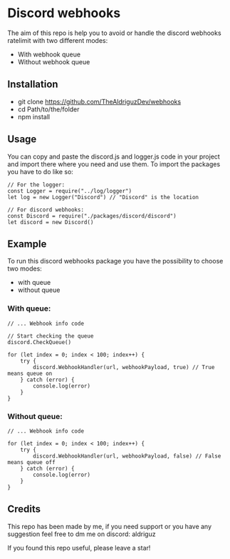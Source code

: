 # Discord webhooks
The aim of this repo is help you to avoid or handle the discord webhooks ratelimit with two different modes: 
- With webhook queue
- Without webhook queue

## Installation
- git clone https://github.com/TheAldriguzDev/webhooks
- cd Path/to/the/folder
- npm install

## Usage
You can copy and paste the discord.js and logger.js code in your project and import there where you need and use them.
To import the packages you have to do like so:

```
// For the logger:
const Logger = require("../log/logger")
let log = new Logger("Discord") // "Discord" is the location

// For discord webhooks:
const Discord = require("./packages/discord/discord")
let discord = new Discord()
```

## Example
To run this discord webhooks package you have the possibility to choose two modes:
- with queue
- without queue

### With queue:
```
// ... Webhook info code

// Start checking the queue
discord.CheckQueue()

for (let index = 0; index < 100; index++) {
    try {
        discord.WebhookHandler(url, webhookPayload, true) // True means queue on
    } catch (error) {
        console.log(error)
    }
}
```

### Without queue:
```
// ... Webhook info code

for (let index = 0; index < 100; index++) {
    try {
        discord.WebhookHandler(url, webhookPayload, false) // False means queue off
    } catch (error) {
        console.log(error)
    }
}
```

## Credits
This repo has been made by me, if you need support or you have any suggestion feel free to dm me on discord: aldriguz

If you found this repo useful, please leave a star!
